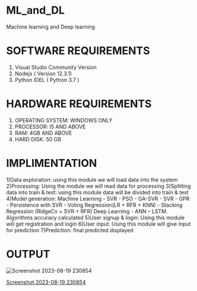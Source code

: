 # ML_and_DL
Machine learning and Deep learning

# SOFTWARE REQUIREMENTS
 1)	Visual Studio Community Version
 2)	Nodejs ( Version 12.3.1)
 3)	Python IDEL ( Python 3.7 )

# HARDWARE REQUIREMENTS

1)	OPERATING SYSTEM: WINDOWS ONLY
2)	PROCESSOR: I5 AND ABOVE
3)	RAM: 4GB AND ABOVE
4)	HARD DISK: 50 GB

# IMPLIMENTATION

1)Data exploration: using this module we will load data into the system
2)Processing: Using the module we will read data for processing
3)Splitting data into train & test: using this module data will be divided into train & test
4)Model generation:
    Machine Learning - SVR - PSO - GA-SVR - SVR - GPR - Persistence with SVR - Voting Regression(LR + RFR + KNN) - Stacking Regression (RidgeCv + SVR + RFR) 
    Deep Learning - ANN – LSTM. Algorithms accuracy calculated
5)User signup & login: Using this module will get registration and login
6)User input: Using this module will give input for prediction
7)Prediction: final predicted displayed


# OUTPUT



![Screenshot 2023-08-19 230854](https://github.com/gowtamyreddy/Machine-learning/assets/142113089/d151062b-3592-4f42-86ef-23300d4735e0)


[Screenshot 2023-08-19 230854](https://github.com/gowtamyreddy/Machine-learning/assets/142113089/55ee7fbc-1cfc-4eee-86fe-387b30392f02)

